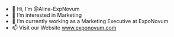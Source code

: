 - 👋 Hi, I’m @Alina-ExpNovum
- 👀 I’m interested in Marketing
- 🌱 I’m currently working as a Marketing Executive at ExpoNovum
- 📫 Visit our Website www.exponovum.com

<!---
Alina-ExpNovum/Alina-ExpNovum is a ✨ special ✨ repository because its `README.md` (this file) appears on your GitHub profile.
You can click the Preview link to take a look at your changes.
--->
